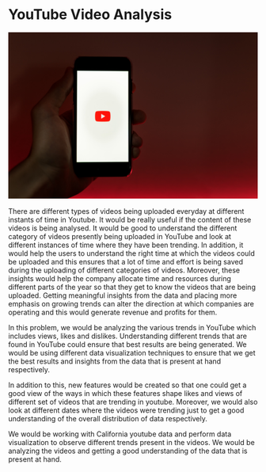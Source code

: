 # YouTube Video Analysis

![alt text](szabo-viktor-UfseYCHvIH0-unsplash.jpg)

There are different types of videos being uploaded everyday at different instants of time in Youtube. It would be really useful if the content of these videos is being analysed. It would be good to understand the different category of videos presently being uploaded in YouTube and look at different instances of time where they have been trending. In addition, it would help the users to understand the right time at which the videos could be uploaded and this ensures that a lot of time and effort is being saved during the uploading of different categories of videos. Moreover, these insights would help the company allocate time and resources during different parts of the year so that they get to know the videos that are being uploaded. Getting meaningful insights from the data and placing more emphasis on growing trends can alter the direction at which companies are operating and this would generate revenue and profits for them.

In this problem, we would be analyzing the various trends in YouTube which includes views, likes and dislikes. Understanding different trends that are found in YouTube could ensure that best results are being generated. We would be using different data visualization techniques to ensure that we get the best results and insights from the data that is present at hand respectively.

In addition to this, new features would be created so that one could get a good view of the ways in which these features shape likes and views of different set of videos that are trending in youtube. Moreover, we would also look at different dates where the videos were trending just to get a good understanding of the overall distribution of data respectively. 

We would be working with California youtube data and perform data visualization to observe different trends present in the videos. We would be analyzing the videos and getting a good understanding of the data that is present at hand. 
